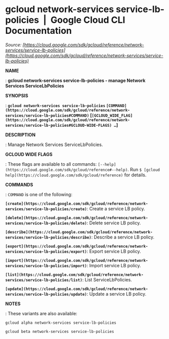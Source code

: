 # gcloud network-services service-lb-policies  |  Google Cloud CLI Documentation

*Source: [https://cloud.google.com/sdk/gcloud/reference/network-services/service-lb-policies](https://cloud.google.com/sdk/gcloud/reference/network-services/service-lb-policies)*

**NAME**

: **gcloud network-services service-lb-policies - manage Network Services ServiceLbPolicies**

**SYNOPSIS**

: **`gcloud network-services service-lb-policies` `[COMMAND](https://cloud.google.com/sdk/gcloud/reference/network-services/service-lb-policies#COMMAND)` [`[GCLOUD_WIDE_FLAG](https://cloud.google.com/sdk/gcloud/reference/network-services/service-lb-policies#GCLOUD-WIDE-FLAGS) …`]**

**DESCRIPTION**

: Manage Network Services ServiceLbPolicies.

**GCLOUD WIDE FLAGS**

: These flags are available to all commands: `[--help](https://cloud.google.com/sdk/gcloud/reference#--help)`.
Run `$ [gcloud help](https://cloud.google.com/sdk/gcloud/reference)` for details.

**COMMANDS**

: ``COMMAND`` is one of the following:

**`[create](https://cloud.google.com/sdk/gcloud/reference/network-services/service-lb-policies/create)`**:
Create a service LB policy.

**`[delete](https://cloud.google.com/sdk/gcloud/reference/network-services/service-lb-policies/delete)`**:
Delete service LB policy.

**`[describe](https://cloud.google.com/sdk/gcloud/reference/network-services/service-lb-policies/describe)`**:
Describe a service LB policy.

**`[export](https://cloud.google.com/sdk/gcloud/reference/network-services/service-lb-policies/export)`**:
Export service LB policy.

**`[import](https://cloud.google.com/sdk/gcloud/reference/network-services/service-lb-policies/import)`**:
Import service LB policy.

**`[list](https://cloud.google.com/sdk/gcloud/reference/network-services/service-lb-policies/list)`**:
List ServiceLbPolicies.

**`[update](https://cloud.google.com/sdk/gcloud/reference/network-services/service-lb-policies/update)`**:
Update a service LB policy.

**NOTES**

: These variants are also available:

```
gcloud alpha network-services service-lb-policies
```

```
gcloud beta network-services service-lb-policies
```